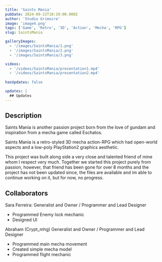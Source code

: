 ```yaml
---
title: 'Saints Mania'
pubDate: 2024-09-22T18:19:00.000Z
author: 'Studio Grimoire'
image: 'image4.png'
tags: ['Game', 'Retro', '3D', 'Action', 'Mecha', 'RPG']
slug: SaintsMania

galleryImages:
  - '/images/SaintsMania/1.png'
  - '/images/SaintsMania/2.png'
  - '/images/SaintsMania/3.png'

videos:
  - '/videos/SaintsMania/presentation1.mp4'
  - '/videos/SaintsMania/presentation2.mp4'
  
hasUpdates: false

updates: |
  ## Updates
---
```


## Description
Saints Mania is another passion project born from the love of gundam and inspiration from a mecha game called Eschatos.

Saints Mania is a retro-styled 3D mecha action-RPG which had open-world aspects and a low-poly PlayStation2 graphics aesthetic.

This project was built along side a very close and talented friend of mine whom I respect very much. Together we started this project purely from passion, however, that friend has been gone for over 8 months and the project has not been updated since, the files are available and im able to continue working on it, but for now, no progress.

## Collaborators

Sara Ferreira:
Generalist and Owner /
Programmer and Lead Designer
* Programmed Enemy lock mechanic
* Designed UI

Abraham (Crypt_mhg)
Generalist and Owner /
Programmer and Lead Designer
* Programmed main mecha movement
* Created simple mecha model
* Programmed flight mechanic